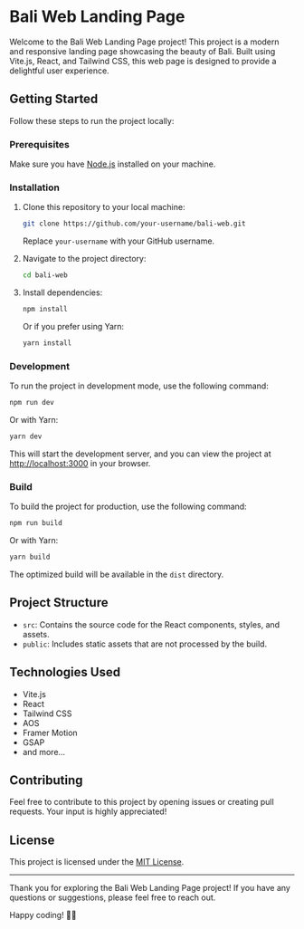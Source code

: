 # Bali Web Landing Page

Welcome to the Bali Web Landing Page project! This project is a modern and responsive landing page showcasing the beauty of Bali. Built using Vite.js, React, and Tailwind CSS, this web page is designed to provide a delightful user experience.

## Getting Started

Follow these steps to run the project locally:

### Prerequisites

Make sure you have [Node.js](https://nodejs.org/) installed on your machine.

### Installation

1. Clone this repository to your local machine:

   ```bash
   git clone https://github.com/your-username/bali-web.git
   ```

   Replace `your-username` with your GitHub username.

2. Navigate to the project directory:

   ```bash
   cd bali-web
   ```

3. Install dependencies:

   ```bash
   npm install
   ```

   Or if you prefer using Yarn:

   ```bash
   yarn install
   ```

### Development

To run the project in development mode, use the following command:

```bash
npm run dev
```

Or with Yarn:

```bash
yarn dev
```

This will start the development server, and you can view the project at [http://localhost:3000](http://localhost:3000) in your browser.

### Build

To build the project for production, use the following command:

```bash
npm run build
```

Or with Yarn:

```bash
yarn build
```

The optimized build will be available in the `dist` directory.

## Project Structure

- `src`: Contains the source code for the React components, styles, and assets.
- `public`: Includes static assets that are not processed by the build.

## Technologies Used

- Vite.js
- React
- Tailwind CSS
- AOS
- Framer Motion
- GSAP
- and more...

## Contributing

Feel free to contribute to this project by opening issues or creating pull requests. Your input is highly appreciated!

## License

This project is licensed under the [MIT License](LICENSE).

---

Thank you for exploring the Bali Web Landing Page project! If you have any questions or suggestions, please feel free to reach out.

Happy coding! 🌴✨
